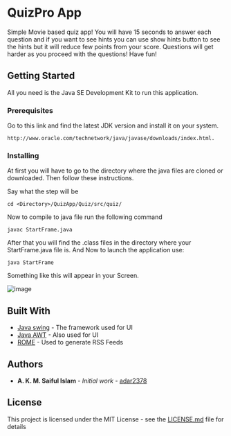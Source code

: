 # QuizPro App

Simple Movie based quiz app! You will have 15 seconds to answer each question and if you want to see hints you can use show hints button to see the hints but it will reduce few points from your score. Questions will get harder as you proceed with the questions! Have fun!

## Getting Started

All you need is the Java SE Development Kit to run this application.

### Prerequisites

Go to this link and find the latest JDK version and install it on your system.

```
http://www.oracle.com/technetwork/java/javase/downloads/index.html.
```

### Installing

At first you will have to go to the directory where the java files are cloned or downloaded. Then follow these instructions.

Say what the step will be

```
cd <Directory>/QuizApp/Quiz/src/quiz/
```
Now to compile to java file run the following command

```
javac StartFrame.java
```
After that you will find the .class files in the directory where your StartFrame.java file is. And Now to launch the application use:
```
java StartFrame
```
Something like this will appear in your Screen.<br>

![image](https://image.ibb.co/f9MfN9/pic1.png)

## Built With

* [Java swing](https://docs.oracle.com/javase/tutorial/uiswing/) - The framework used for UI
* [Java AWT](https://docs.oracle.com/javase/7/docs/api/java/awt/) - Also used for UI
* [ROME](https://rometools.github.io/rome/) - Used to generate RSS Feeds



## Authors

* **A. K. M. Saiful Islam** - *Initial work* - [adar2378](https://github.com/adar2378)


## License

This project is licensed under the MIT License - see the [LICENSE.md](LICENSE.md) file for details

